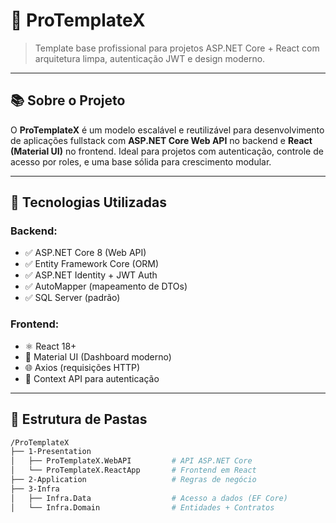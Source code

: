 # 💼 ProTemplateX

> Template base profissional para projetos ASP.NET Core + React com arquitetura limpa, autenticação JWT e design moderno.

---

## 📚 Sobre o Projeto

O **ProTemplateX** é um modelo escalável e reutilizável para desenvolvimento de aplicações fullstack com **ASP.NET Core Web API** no backend e **React (Material UI)** no frontend. Ideal para projetos com autenticação, controle de acesso por roles, e uma base sólida para crescimento modular.

---

## 🚀 Tecnologias Utilizadas

### Backend:
- ✅ ASP.NET Core 8 (Web API)
- ✅ Entity Framework Core (ORM)
- ✅ ASP.NET Identity + JWT Auth
- ✅ AutoMapper (mapeamento de DTOs)
- ✅ SQL Server (padrão)

### Frontend:
- ⚛️ React 18+
- 🎨 Material UI (Dashboard moderno)
- 🌐 Axios (requisições HTTP)
- 🔐 Context API para autenticação

---

## 🧱 Estrutura de Pastas

```bash
/ProTemplateX
├── 1-Presentation
│   ├── ProTemplateX.WebAPI         # API ASP.NET Core
│   └── ProTemplateX.ReactApp       # Frontend em React
├── 2-Application                   # Regras de negócio
├── 3-Infra
│   ├── Infra.Data                  # Acesso a dados (EF Core)
│   └── Infra.Domain                # Entidades + Contratos
